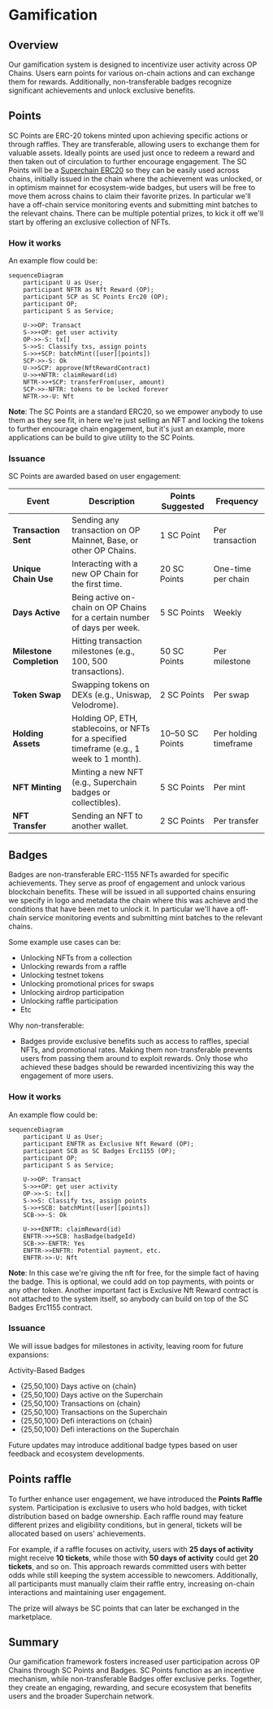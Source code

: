 # Gamification

## Overview

Our gamification system is designed to incentivize user activity across OP Chains. Users earn points for various on-chain actions and can exchange them for rewards. Additionally, non-transferable badges recognize significant achievements and unlock exclusive benefits.

## Points

SC Points are ERC-20 tokens minted upon achieving specific actions or through raffles. They are transferable, allowing users to exchange them for valuable assets. Ideally points are used just once to redeem a reward and then taken out of circulation to further encourage engagement. The SC Points will be a [Superchain ERC20](https://docs.optimism.io/stack/interop/tutorials/deploy-superchain-erc20) so they can be easily used across chains, initially issued in the chain where the achievement was unlocked, or in optimism mainnet for ecosystem-wide badges, but users will be free to move them across chains to claim their favorite prizes. In particular we'll have a off-chain service monitoring events and submitting mint batches to the relevant chains. There can be multiple potential prizes, to kick it off we'll start by offering an exclusive collection of NFTs.

### How it works

An example flow could be:

```mermaid
sequenceDiagram
    participant U as User;
    participant NFTR as Nft Reward (OP);
    participant SCP as SC Points Erc20 (OP);
    participant OP;
    participant S as Service;

    U->>OP: Transact
    S->>+OP: get user activity
    OP->>-S: tx[]
    S->>S: Classify txs, assign points
    S->>+SCP: batchMint([user][points])
    SCP->>-S: Ok
    U->>SCP: approve(NftRewardContract)
    U->>+NFTR: claimReward(id)
    NFTR->>+SCP: transferFrom(user, amount)
    SCP->>-NFTR: tokens to be locked forever
    NFTR->>-U: Nft
```

**Note**: The SC Points are a standard ERC20, so we empower anybody to use them as they see fit, in here we're just selling an NFT and locking the tokens to further encourage chain engagement, but it's just an example, more applications can be build to give utility to the SC Points.

### Issuance

SC Points are awarded based on user engagement:

| **Event**                | **Description**                                                                            | **Points Suggested** | **Frequency**         |
| ------------------------ | ------------------------------------------------------------------------------------------ | -------------------- | --------------------- |
| **Transaction Sent**     | Sending any transaction on OP Mainnet, Base, or other OP Chains.                           | 1 SC Point           | Per transaction       |
| **Unique Chain Use**     | Interacting with a new OP Chain for the first time.                                        | 20 SC Points         | One-time per chain    |
| **Days Active**          | Being active on-chain on OP Chains for a certain number of days per week.                  | 5 SC Points          | Weekly                |
| **Milestone Completion** | Hitting transaction milestones (e.g., 100, 500 transactions).                              | 50 SC Points         | Per milestone         |
| **Token Swap**           | Swapping tokens on DEXs (e.g., Uniswap, Velodrome).                                        | 2 SC Points          | Per swap              |
| **Holding Assets**       | Holding OP, ETH, stablecoins, or NFTs for a specified timeframe (e.g., 1 week to 1 month). | 10–50 SC Points      | Per holding timeframe |
| **NFT Minting**          | Minting a new NFT (e.g., Superchain badges or collectibles).                               | 5 SC Points          | Per mint              |
| **NFT Transfer**         | Sending an NFT to another wallet.                                                          | 2 SC Points          | Per transfer          |

## Badges

Badges are non-transferable ERC-1155 NFTs awarded for specific achievements. They serve as proof of engagement and unlock various blockchain benefits. These will be issued in all supported chains ensuring we specify in logo and metadata the chain where this was achieve and the conditions that have been met to unlock it. In particular we'll have a off-chain service monitoring events and submitting mint batches to the relevant chains.

Some example use cases can be:

- Unlocking NFTs from a collection
- Unlocking rewards from a raffle
- Unlocking testnet tokens
- Unlocking promotional prices for swaps
- Unlocking airdrop participation
- Unlocking raffle participation
- Etc

Why non-transferable:

- Badges provide exclusive benefits such as access to raffles, special NFTs, and promotional rates. Making them non-transferable prevents users from passing them around to exploit rewards. Only those who achieved these badges should be rewarded incentivizing this way the engagement of more users.

### How it works

An example flow could be:

```mermaid
sequenceDiagram
    participant U as User;
    participant ENFTR as Exclusive Nft Reward (OP);
    participant SCB as SC Badges Erc1155 (OP);
    participant OP;
    participant S as Service;

    U->>OP: Transact
    S->>+OP: get user activity
    OP->>-S: tx[]
    S->>S: Classify txs, assign points
    S->>+SCB: batchMint([user][points])
    SCB->>-S: Ok

    U->>+ENFTR: claimReward(id)
    ENFTR->>+SCB: hasBadge(badgeId)
    SCB->>-ENFTR: Yes
    ENFTR->>ENFTR: Potential payment, etc.
    ENFTR->>-U: Nft
```

**Note**: In this case we're giving the nft for free, for the simple fact of having the badge. This is optional, we could add on top payments, with points or any other token. Another important fact is Exclusive Nft Reward contract is not attached to the system itself, so anybody can build on top of the SC Badges Erc1155 contract.

### Issuance

We will issue badges for milestones in activity, leaving room for future expansions:

Activity-Based Badges

- {25,50,100} Days active on {chain}
- {25,50,100} Days active on the Superchain
- {25,50,100} Transactions on {chain}
- {25,50,100} Transactions on the Superchain
- {25,50,100} Defi interactions on {chain}
- {25,50,100} Defi interactions on the Superchain

Future updates may introduce additional badge types based on user feedback and ecosystem developments.

## Points raffle

To further enhance user engagement, we have introduced the **Points Raffle** system. Participation is exclusive to users who hold badges, with ticket distribution based on badge ownership. Each raffle round may feature different prizes and eligibility conditions, but in general, tickets will be allocated based on users' achievements.

For example, if a raffle focuses on activity, users with **25 days of activity** might receive **10 tickets**, while those with **50 days of activity** could get **20 tickets**, and so on. This approach rewards committed users with better odds while still keeping the system accessible to newcomers. Additionally, all participants must manually claim their raffle entry, increasing on-chain interactions and maintaining user engagement.

The prize will always be SC points that can later be exchanged in the marketplace.

## Summary

Our gamification framework fosters increased user participation across OP Chains through SC Points and Badges. SC Points function as an incentive mechanism, while non-transferable Badges offer exclusive perks. Together, they create an engaging, rewarding, and secure ecosystem that benefits users and the broader Superchain network.
